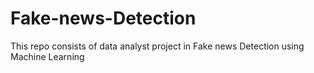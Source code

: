 # Fake-news-Detection
This repo consists of data analyst project in Fake news Detection using Machine Learning
